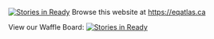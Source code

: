 [![Stories in Ready](https://badge.waffle.io/race/eqatlas.png?label=ready&title=Ready)](https://waffle.io/race/eqatlas)
Browse this website at https://eqatlas.ca

View our Waffle Board: [![Stories in Ready](https://badge.waffle.io/race/eqatlas.svg?label=ready&title=Ready)](http://waffle.io/race/eqatlas)
